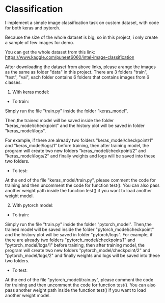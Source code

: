 # Classification
I implement a simple image classification task on custom dataset, with code for both keras and pytorch.

Because the size of the whole dataset is big, so in this project, i only create a sample of few images for demo.

You can get the whole dataset from this link:
https://www.kaggle.com/puneet6060/intel-image-classification

After downloading the dataset from above links, please arange the images as the same as folder "data" in this project.
There are 3 folders "train", "test", "val", each folder contains 6 folders that contains images from 6 classes.

1. With keras model:
- To train:

Simply run the file "train.py" inside the folder "keras_model".

Then,the trained model will be saved inside the folder "keras_model/checkpoint" and the history plot will be saved in folder "keras_model/logs".

For example, if there are already two folders "keras_model/checkpoint/1" and "keras_model/logs/1" before training, then after training model, the program will create two new folders "keras_model/checkpoint/2" and "keras_model/logs/2" and finally weights and logs will be saved into these two folders.

- To test:

At the end of the file "keras_model/train.py", please comment the code for training and then uncomment the code for function test(). You can also pass another weight path inside the function test() if you want to load another weight model. 

2. With pytorch model:

- To train:

Simply run the file "train.py" inside the folder "pytorch_model".
Then,the trained model will be saved inside the folder "pytorch_model/checkpoint" and the history plot will be saved in folder "pytorch/logs".
For example, if there are already two folders "pytorch_model/checkpoint/1" and "pytorch_model/logs/1" before training, then after training model, the program will create two new folders "pytorch_model/checkpoint/2" and "pytorch_model/logs/2" and finally weights and logs will be saved into these two folders.

- To test: 

At the end of the file "pytorch_model/train.py", please comment the code for training and then uncomment the code for function test(). You can also pass another weight path inside the function test() if you want to load another weight model. 





